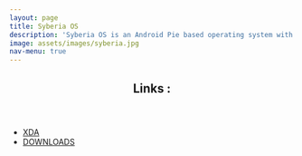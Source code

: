 ```yaml
---
layout: page
title: Syberia OS
description: 'Syberia OS is an Android Pie based operating system with some optimization and customization improvements'
image: assets/images/syberia.jpg
nav-menu: true
---
```


<!-- Main -->
<div id="main">
<!-- Arrow Links -->
<section id="arrow">
        <div class="inner">
                <header class="major">
                        <h2>Links :</h2>
                </header>
                <ul class="actions">
                        <li><a href="https://forum.xda-developers.com/moto-g5s-plus/development/rom-arrow-os-10-0-official-beta-t3982553" class="button next">XDA</a></li>
                        <li><a href="https://sourceforge.net/projects/arrow-os/files/arrow-10.0/sanders/" class="button next">DOWNLOADS</a></li>
                </ul>
        </div>
</section>

